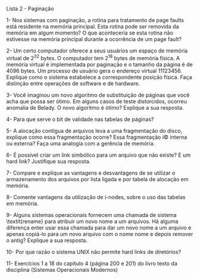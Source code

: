 Lista 2 - Paginação

1- Nos sistemas com paginação, a rotina para tratamento de
page faults está residente na memória principal. Esta rotina pode ser
removida da memória em algum momento? O que aconteceria se esta rotina não
estivesse na memória principal durante a ocorrência de um page fault?

2- Um certo computador oferece a seus usuários um espaço de
memória virtual de $2^{32}$ bytes. O computador tem $2^{18}$ bytes de
memória física. A memória virtual é implementada por paginação e o tamanho
da página é de $4096$ bytes. Um processo de usuário gera o endereço virtual
$11123456$. Explique como o sistema estabelece a correspondente posição
física. Faça distinção entre operações de software e de hardware.

3- Você imaginou um novo algoritmo de substituição de
páginas que você acha que possa ser ótimo. Em alguns casos de teste
distorcidos, ocorreu anomalia de Belady. O novo algoritmo é ótimo? Explique
a sua resposta.

4- Para que serve o bit de validade nas tabelas de páginas?

5- A alocação contígua de arquivos leva a uma fragmentação
do disco, explique como essa fragmentação ocorre? Essa fragmentação í©
interna ou externa? Faça uma analogia com a gerência de memória.

6- É possível criar um link simbólico para um arquivo que
não existe? E um hard link? Justifique sua resposta.

7- Compare e explique as vantagens e desvantagens de se utilizar o
armazenamento dos arquivos por lista ligada e por tabela de alocação em
memória.

8- Comente vantagens da utilização de i-nodes, sobre o uso das tabelas em
memória.

9- Alguns sistemas operacionais fornecem uma chamada de
sistema \textit{rename} para atribuir um novo nome a um arquivos. Há alguma
diferença enter usar essa chamada para dar um novo nome a um arquivo e
apenas copiá-lo para um novo arquivo com o nome nome e depois remover o
antig? Explique a sua resposta.

10- Por que razão o sistema UNIX não permite hard links de
diretórios?

11- Exercícios 1 a 18 do capítulo 4 (página 200 e 201) do livro texto da
disciplina (Sistemas Operacionais Modernos)
